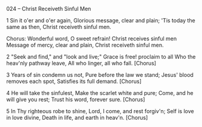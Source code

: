024 – Christ Receiveth Sinful Men


1
Sin it o'er and o'er again,
Glorious message, clear and plain;
'Tis today the same as then,
Christ receiveth sinful men.

Chorus:
Wonderful word, O sweet refrain!
Christ receives sinful men
Message of mercy, clear and plain,
Christ receiveth sinful men.

2
"Seek and find," and "look and live;" 
Grace is free!  proclaim to all
Who the heav'nly pathway leave,
All who linger, all who fall.  [Chorus]

3
Years of sin condemn us not,
Pure before the law we stand;
Jesus' blood removes each spot,
Satisfies its full demand.  [Chorus]

4
He will take the sinfulest,
Make the scarlet white and pure;
Come, and he will give you rest;
Trust his word, forever sure.  [Chorus]

5
In Thy righteous robe to shine,
Lord, I come, and rest forgiv'n;
Self is love in love divine,
Death in life, and earth in heav'n.  [Chorus]
